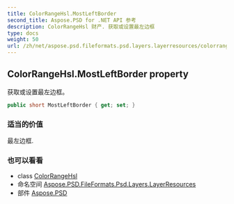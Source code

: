 ```yaml
---
title: ColorRangeHsl.MostLeftBorder
second_title: Aspose.PSD for .NET API 参考
description: ColorRangeHsl 财产. 获取或设置最左边框
type: docs
weight: 50
url: /zh/net/aspose.psd.fileformats.psd.layers.layerresources/colorrangehsl/mostleftborder/
---
```

## ColorRangeHsl.MostLeftBorder property

获取或设置最左边框。

```csharp
public short MostLeftBorder { get; set; }
```

### 适当的价值

最左边框.

### 也可以看看

* class [ColorRangeHsl](../)
* 命名空间 [Aspose.PSD.FileFormats.Psd.Layers.LayerResources](../../colorrangehsl/)
* 部件 [Aspose.PSD](../../../)


